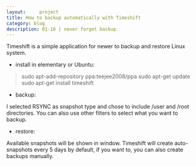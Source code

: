 ```yaml
---
layout:     project
title: How to backup automatically with Timeshift
category: blog
description: 01-16 | never forget backup.
---
```


Timeshift is a simple application for newer to backup and restore Linux system.

* install in elementary or Ubuntu:

>sudo apt-add-repository ppa:teejee2008/ppa
 sudo apt-get update
 sudo apt-get install timeshift

* backup:

I selected RSYNC as snapshot type and chose to include /user and /root directories. You can also use other filters to select what you want to backup.

* restore:

Available snapshots will be shown in window. Timeshift will create auto-snapshots every 5 days by default, if you want to, you can also create backups manually.
